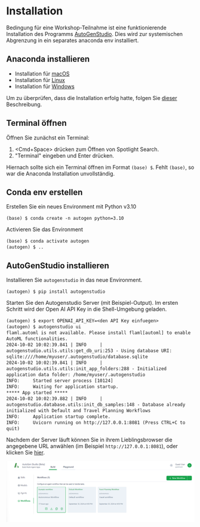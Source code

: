 # Installation

Bedingung für eine Workshop-Teilnahme ist eine funktionierende Installation des
Programms
[AutoGenStudio](https://microsoft.github.io/autogen/blog/2023/12/01/AutoGenStudio).
Dies wird zur systemischen Abgrenzung in ein separates anaconda env installiert.

## Anaconda installieren

- Installation für [macOS](https://docs.anaconda.com/anaconda/install/mac-os/)
- Installation für [Linux](https://docs.anaconda.com/anaconda/install/linux/)
- Installation für [Windows](https://docs.anaconda.com/anaconda/install/windows/)

Um zu überprüfen, dass die Installation erfolg hatte, folgen Sie
[dieser](https://docs.anaconda.com/anaconda/install/verify-install/)
Beschreibung.

## Terminal öffnen

Öffnen Sie zunächst ein Terminal:

1. <Cmd+Space> drücken zum Öffnen von Spotlight Search.
2. "Terminal" eingeben und Enter drücken.

Hiernach sollte sich ein Terminal öffnen im Format `(base) $`. Fehlt `(base)`,
so war die Anaconda Installation unvollständig.

## Conda env erstellen

Erstellen Sie ein neues Environment mit Python v3.10

```shell
(base) $ conda create -n autogen python=3.10
```

Activieren Sie das Environment

```shell
(base) $ conda activate autogen
(autogen) $ ..
```

## AutoGenStudio installieren

Installieren Sie `autogenstudio` in das neue Environment.

```shell
(autogen) $ pip install autogenstudio
```

Starten Sie den Autogenstudio Server (mit Beispiel-Output). Im ersten Schritt
wird der Open AI API Key in die Shell-Umgebung geladen.

```shell
(autogen) $ export OPENAI_API_KEY=<den API Key einfuegen>
(autogen) $ autogenstudio ui
flaml.automl is not available. Please install flaml[automl] to enable AutoML functionalities.
2024-10-02 10:02:39.841 | INFO     | autogenstudio.utils.utils:get_db_uri:253 - Using database URI: sqlite:////home/myuser/.autogenstudio/database.sqlite
2024-10-02 10:02:39.841 | INFO     | autogenstudio.utils.utils:init_app_folders:288 - Initialized application data folder: /home/myuser/.autogenstudio
INFO:     Started server process [10124]
INFO:     Waiting for application startup.
***** App started *****
2024-10-02 10:02:39.882 | INFO     | autogenstudio.database.utils:init_db_samples:148 - Database already initialized with Default and Travel Planning Workflows
INFO:     Application startup complete.
INFO:     Uvicorn running on http://127.0.0.1:8081 (Press CTRL+C to quit)
```

Nachdem der Server läuft können Sie in ihrem Lieblingsbrowser die angegebene
URL anwählen (im Beispiel `http://127.0.0.1:8081`), oder klicken Sie
[hier](http://localhost:8081).

![Screenshot of start page](autogenstudio-startpage.png)

